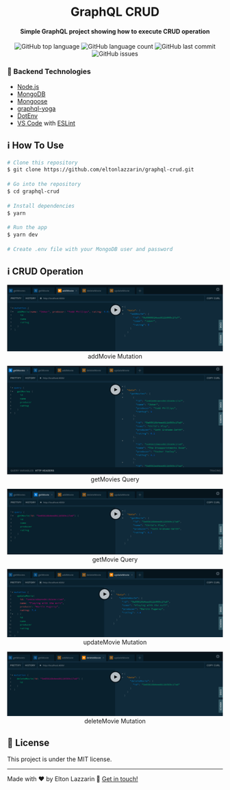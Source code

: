 <h1 align="center">
    GraphQL CRUD
</h1>

<h4 align="center">
  Simple GraphQL project showing how to execute CRUD operation
</h4>
<p align="center">
  <img alt="GitHub top language" src="https://img.shields.io/github/languages/top/eltonlazzarin/graphql-crud">
  
  <img alt="GitHub language count" src="https://img.shields.io/github/languages/count/eltonlazzarin/graphql-crud">
  
  <img alt="GitHub last commit" src="https://img.shields.io/github/last-commit/eltonlazzarin/graphql-crud">
  
  <img alt="GitHub issues" src="https://img.shields.io/github/issues/eltonlazzarin/graphql-crud">

### :rocket: Backend Technologies

- [Node.js](https://nodejs.org/)
- [MongoDB](https://www.mongodb.com/)
- [Mongoose](https://mongoosejs.com/)
- [graphql-yoga](https://github.com/prisma-labs/graphql-yoga)
- [DotEnv](https://www.npmjs.com/package/dotenv)
- [VS Code](https://code.visualstudio.com/) with [ESLint](https://marketplace.visualstudio.com/items?itemName=dbaeumer.vscode-eslint)

## :information_source: How To Use

```bash
# Clone this repository
$ git clone https://github.com/eltonlazzarin/graphql-crud.git

# Go into the repository
$ cd graphql-crud

# Install dependencies
$ yarn

# Run the app
$ yarn dev

# Create .env file with your MongoDB user and password

```

## :information_source: CRUD Operation

<p align="center">
    <img alt="addMovie Mutation" src="https://github.com/eltonlazzarin/graphql-crud/blob/master/src/screenshots/addMovie.png" />
    <br>
    addMovie Mutation
</p>

<p align="center">
    <img alt="getMovies Query" src="https://github.com/eltonlazzarin/graphql-crud/blob/master/src/screenshots/getAllMovies.png" />
    <br>
    getMovies Query
</p>

<p align="center">
    <img alt="getMovie Query" src="https://github.com/eltonlazzarin/graphql-crud/blob/master/src/screenshots/getMovie.png" />
    <br>
    getMovie Query
</p>

<p align="center">
    <img alt="updateMovie Mutation" src="https://github.com/eltonlazzarin/graphql-crud/blob/master/src/screenshots/updateMovie.png" />
    <br>
    updateMovie Mutation
</p>

<p align="center">
    <img alt="deleteMovie Mutation" src="https://github.com/eltonlazzarin/graphql-crud/blob/master/src/screenshots/deleteMovie.png" />
    <br>
    deleteMovie Mutation
</p>

## :memo: License

This project is under the MIT license.

---

Made with ♥ by Elton Lazzarin :wave: [Get in touch!](https://www.linkedin.com/in/eltonlazzarin/)
